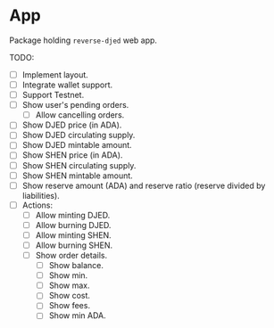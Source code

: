 # App

Package holding `reverse-djed` web app.

TODO:
- [ ] Implement layout.
- [ ] Integrate wallet support.
- [ ] Support Testnet.
- [ ] Show user's pending orders.
  - [ ] Allow cancelling orders.
- [ ] Show DJED price (in ADA).
- [ ] Show DJED circulating supply.
- [ ] Show DJED mintable amount.
- [ ] Show SHEN price (in ADA).
- [ ] Show SHEN circulating supply.
- [ ] Show SHEN mintable amount.
- [ ] Show reserve amount (ADA) and reserve ratio (reserve divided by liabilities).
- [ ] Actions:
  - [ ] Allow minting DJED.
  - [ ] Allow burning DJED.
  - [ ] Allow minting SHEN.
  - [ ] Allow burning SHEN.
  - [ ] Show order details.
    - [ ] Show balance.
    - [ ] Show min.
    - [ ] Show max.
    - [ ] Show cost.
    - [ ] Show fees.
    - [ ] Show min ADA.